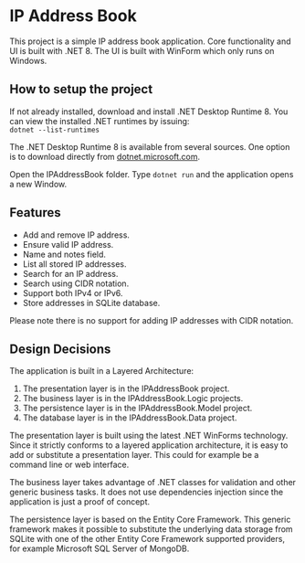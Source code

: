IP Address Book
===============

This project is a simple IP address book application. Core functionality and UI is built with .NET 8. The UI is built with WinForm which only runs on Windows.

## How to setup the project ##

If not already installed, download and install .NET Desktop Runtime 8. You can view the installed .NET runtimes by issuing:  
`dotnet --list-runtimes`

The .NET Desktop Runtime 8 is available from several sources. One option is to download directly from [dotnet.microsoft.com](https://dotnet.microsoft.com/en-us/download/dotnet/8.0).

Open the IPAddressBook folder. Type `dotnet run` and the application opens a new Window.

## Features ##

* Add and remove IP address.
* Ensure valid IP address.
* Name and notes field.
* List all stored IP addresses.
* Search for an IP address.
* Search using CIDR notation.
* Support both IPv4 or IPv6.
* Store addresses in SQLite database.

Please note there is no support for adding IP addresses with CIDR notation.

## Design Decisions ##

The application is built in a Layered Architecture:
1. The presentation layer is in the IPAddressBook project.
2. The business layer is in the IPAddressBook.Logic projects.
3. The persistence layer is in the IPAddressBook.Model project.
4. The database layer is in the IPAddressBook.Data project.

The presentation layer is built using the latest .NET WinForms technology. Since it strictly conforms to a layered application architecture, it is easy to add or substitute a presentation layer. This could for example be a command line or web interface.

The business layer takes advantage of .NET classes for validation and other generic business tasks. It does not use dependencies injection since the application is just a proof of concept.

The persistence layer is based on the Entity Core Framework. This generic framework makes it possible to substitute the underlying data storage from SQLite with one of the other Entity Core Framework supported providers, for example Microsoft SQL Server of MongoDB.
